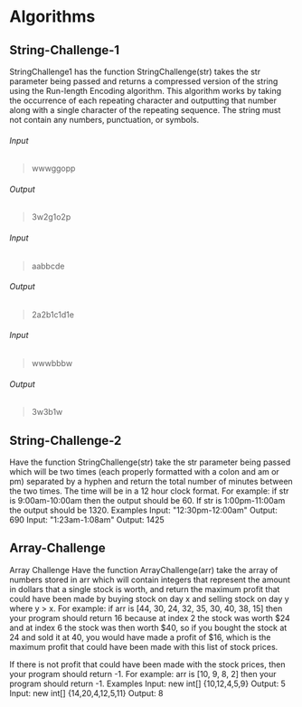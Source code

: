 # Algorithms

## String-Challenge-1

StringChallenge1 has the function StringChallenge(str) takes the str parameter being passed and returns a compressed version of the string using the Run-length Encoding algorithm. This algorithm works by taking the occurrence of each repeating character and outputting that number along with a single character of the repeating sequence. The string must not contain any numbers, punctuation, or symbols. 

###### Input
> wwwggopp
###### Output
> 3w2g1o2p

###### Input
> aabbcde
###### Output
> 2a2b1c1d1e

###### Input
> wwwbbbw
###### Output
> 3w3b1w


## String-Challenge-2

Have the function StringChallenge(str) take the str parameter being passed which will be two times (each properly formatted with a colon and am or pm) separated by a hyphen and return the total number of minutes between the two times. The time will be in a 12 hour clock format. For example: if str is 9:00am-10:00am then the output should be 60. If str is 1:00pm-11:00am the output should be 1320. Examples Input: "12:30pm-12:00am" Output: 690 Input: "1:23am-1:08am" Output: 1425


## Array-Challenge

Array Challenge Have the function ArrayChallenge(arr) take the array of numbers stored in arr which will contain integers that represent the amount in dollars that a single stock is worth, and return the maximum profit that could have been made by buying stock on day x and selling stock on day y where y > x. For example: if arr is [44, 30, 24, 32, 35, 30, 40, 38, 15] then your program should return 16 because at index 2 the stock was worth $24 and at index 6 the stock was then worth $40, so if you bought the stock at 24 and sold it at 40, you would have made a profit of $16, which is the maximum profit that could have been made with this list of stock prices.

If there is not profit that could have been made with the stock prices, then your program should return -1. For example: arr is [10, 9, 8, 2] then your program should return -1. Examples Input: new int[] {10,12,4,5,9} Output: 5 Input: new int[] {14,20,4,12,5,11} Output: 8